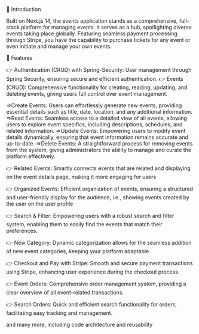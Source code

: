 🤖 Introduction

Built on Next.js 14, the events application stands as a comprehensive, full-stack platform for managing events. It serves as a hub, spotlighting diverse events taking place globally. Featuring seamless payment processing through Stripe, you have the capability to purchase tickets for any event or even initiate and manage your own events.

🔋 Features

👉 Authentication (CRUD) with Spring-Security: User management through Spring Security, ensuring secure and efficient authentication.
👉 Events (CRUD): Comprehensive functionality for creating, reading, updating, and deleting events, giving users full control over event management.

=>Create Events: Users can effortlessly generate new events, providing essential details such as title, date, location, and any additional information.
=>Read Events: Seamless access to a detailed view of all events, allowing users to explore event specifics, including descriptions, schedules, and related information.
=>Update Events: Empowering users to modify event details dynamically, ensuring that event information remains accurate and up-to-date.
=>Delete Events: A straightforward process for removing events from the system, giving administrators the ability to manage and curate the platform effectively.

👉 Related Events: Smartly connects events that are related and displaying on the event details page, making it more engaging for users

👉 Organized Events: Efficient organization of events, ensuring a structured and user-friendly display for the audience, i.e., showing events created by the user on the user profile

👉 Search & Filter: Empowering users with a robust search and filter system, enabling them to easily find the events that match their preferences.

👉 New Category: Dynamic categorization allows for the seamless addition of new event categories, keeping your platform adaptable.

👉 Checkout and Pay with Stripe: Smooth and secure payment transactions using Stripe, enhancing user experience during the checkout process.

👉 Event Orders: Comprehensive order management system, providing a clear overview of all event-related transactions.

👉 Search Orders: Quick and efficient search functionality for orders, facilitating easy tracking and management.

and many more, including code architecture and reusability

